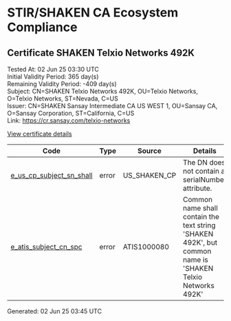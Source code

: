 # STIR/SHAKEN CA Ecosystem Compliance

## Certificate SHAKEN Telxio Networks 492K

Tested At: 02 Jun 25 03:30 UTC\
Initial Validity Period: 365 day(s)\
Remaining Validity Period: -409 day(s)\
Subject: CN=SHAKEN Telxio Networks 492K, OU=Telxio Networks, O=Telxio Networks, ST=Nevada, C=US\
Issuer: CN=SHAKEN Sansay Intermediate CA US WEST 1, OU=Sansay CA, O=Sansay Corporation, ST=California, C=US\
Link: https://cr.sansay.com/telxio-networks

[View certificate details](https://x509.io/?cert=MIIC2zCCAoKgAwIBAgIUQpx8cHEeOCDwuOHerm%2FzJiJka2wwCgYIKoZIzj0EAwIwgYUxCzAJBgNVBAYTAlVTMRMwEQYDVQQIDApDYWxpZm9ybmlhMRswGQYDVQQKDBJTYW5zYXkgQ29ycG9yYXRpb24xEjAQBgNVBAsMCVNhbnNheSBDQTEwMC4GA1UEAwwnU0hBS0VOIFNhbnNheSBJbnRlcm1lZGlhdGUgQ0EgVVMgV0VTVCAxMB4XDTIzMDQxOTA2Mzk1N1oXDTI0MDQxODA2Mzk1N1oweDELMAkGA1UEBhMCVVMxDzANBgNVBAgMBk5ldmFkYTEYMBYGA1UECgwPVGVseGlvIE5ldHdvcmtzMRgwFgYDVQQLDA9UZWx4aW8gTmV0d29ya3MxJDAiBgNVBAMMG1NIQUtFTiBUZWx4aW8gTmV0d29ya3MgNDkySzBZMBMGByqGSM49AgEGCCqGSM49AwEHA0IABFzynS8V0YY1zCq4JkQYv7ex5ZXRYw71cML1gKMzP%2B2%2FA%2B2m2Kv5ztAJAmFHovWnYuO8Qp2NCrROnhpaYkJf7EWjgdswgdgwFgYIKwYBBQUHARoECjAIoAYWBDQ5MkswFwYDVR0gBBAwDjAMBgpghkgBhv8JAQEDMB0GA1UdDgQWBBTkqRhGcMI3L6DzihyzNma1WrVM7DAfBgNVHSMEGDAWgBSs05P1Q0PMCr5FWBcTfZJ83MMBRjBHBgNVHR8EQDA%2BMDygOqA4hjZodHRwczovL2F1dGhlbnRpY2F0ZS1hcGkuaWNvbmVjdGl2LmNvbS9kb3dubG9hZC92MS9jcmwwDAYDVR0TAQH%2FBAIwADAOBgNVHQ8BAf8EBAMCB4AwCgYIKoZIzj0EAwIDRwAwRAIgPblypSahYc9ZPUvctydyufbfP0c7q18BVJ2bBNpMvbYCICJCcC7F0BdR59OaiGbqR4Ocq6yQO2SCG4V3MbejgoMQ)

| Code | Type | Source | Details |
|------|------|--------|---------|
| [e_us_cp_subject_sn_shall](../../ISSUES/e_us_cp_subject_sn_shall/README.md) | error | US_SHAKEN_CP | The DN does not contain a serialNumber attribute. |
| [e_atis_subject_cn_spc](../../ISSUES/e_atis_subject_cn_spc/README.md) | error | ATIS1000080 | Common name shall contain the text string 'SHAKEN 492K', but common name is 'SHAKEN Telxio Networks 492K' |


Generated: 02 Jun 25 03:45 UTC